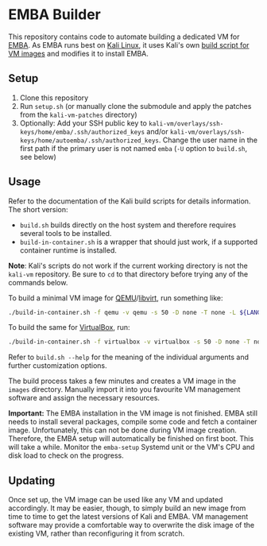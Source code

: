 EMBA Builder
============

This repository contains code to automate building a dedicated VM for
[EMBA](https://www.securefirmware.de/). As EMBA runs best on [Kali
Linux](https://www.kali.org/), it uses Kali's own [build script for VM
images](https://gitlab.com/kalilinux/build-scripts/kali-vm/) and modifies it to
install EMBA.

Setup
-----

1. Clone this repository
2. Run `setup.sh` (or manually clone the submodule and apply the patches from the `kali-vm-patches` directory)
3. Optionally: Add your SSH public key to `kali-vm/overlays/ssh-keys/home/emba/.ssh/authorized_keys` and/or `kali-vm/overlays/ssh-keys/home/autoemba/.ssh/authorized_keys`. Change the user name in the first path if the primary user is not named `emba` (`-U` option to `build.sh`, see below)

Usage
-----

Refer to the documentation of the Kali build scripts for details information.
The short version:

* `build.sh` builds directly on the host system and therefore requires several tools to be installed.
* `build-in-container.sh` is a wrapper that should just work, if a supported container runtime is installed.

**Note**: Kali's scripts do not work if the current working directory is not
the `kali-vm` repository. Be sure to `cd` to that directory before trying any
of the commands below.

To build a minimal VM image for [QEMU](https://www.qemu.org/)/[libvirt](https://libvirt.org/), run something like:

```sh
./build-in-container.sh -f qemu -v qemu -s 50 -D none -T none -L ${LANG/utf8/UTF-8} -Z Europe/Berlin -H emba -U emba:hunter2
```

To build the same for [VirtualBox](https://www.virtualbox.org/), run:

```sh
./build-in-container.sh -f virtualbox -v virtualbox -s 50 -D none -T none -L ${LANG/utf8/UTF-8} -Z Europe/Berlin -H emba -U emba:hunter2
```

Refer to `build.sh --help` for the meaning of the individual arguments and further customization options.

The build process takes a few minutes and creates a VM image in the `images` directory.
Manually import it into you favourite VM management software and assign the necessary resources.

**Important:** The EMBA installation in the VM image is not finished. EMBA
still needs to install several packages, compile some code and fetch a
container image. Unfortunately, this can not be done during VM image creation.
Therefore, the EMBA setup will automatically be finished on first boot.
This will take a while.
Monitor the `emba-setup` Systemd unit or the VM's CPU and disk load to check on
the progress.

Updating
--------

Once set up, the VM image can be used like any VM and updated accordingly.
It may be easier, though, to simply build an new image from time to time to get
the latest versions of Kali and EMBA.
VM management software may provide a comfortable way to overwrite the disk
image of the existing VM, rather than reconfiguring it from scratch.
